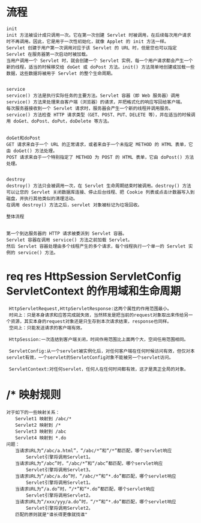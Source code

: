 # 流程 

    init
    init 方法被设计成只调用一次。它在第一次创建 Servlet 时被调用，在后续每次用户请求时不再调用。因此，它是用于一次性初始化，就像 Applet 的 init 方法一样。
    Servlet 创建于用户第一次调用对应于该 Servlet 的 URL 时，但是您也可以指定 Servlet 在服务器第一次启动时被加载。
    当用户调用一个 Servlet 时，就会创建一个 Servlet 实例，每一个用户请求都会产生一个新的线程，适当的时候移交给 doGet 或 doPost 方法。init() 方法简单地创建或加载一些数据，这些数据将被用于 Servlet 的整个生命周期。
   
   
    service
    service() 方法是执行实际任务的主要方法。Servlet 容器（即 Web 服务器）调用 service() 方法来处理来自客户端（浏览器）的请求，并把格式化的响应写回给客户端。
    每次服务器接收到一个 Servlet 请求时，服务器会产生一个新的线程并调用服务。service() 方法检查 HTTP 请求类型（GET、POST、PUT、DELETE 等），并在适当的时候调用 doGet、doPost、doPut，doDelete 等方法。
   
   
    doGet和doPost
    GET 请求来自于一个 URL 的正常请求，或者来自于一个未指定 METHOD 的 HTML 表单，它由 doGet() 方法处理。
    POST 请求来自于一个特别指定了 METHOD 为 POST 的 HTML 表单，它由 doPost() 方法处理。
  
  
    destroy
    destroy() 方法只会被调用一次，在 Servlet 生命周期结束时被调用。destroy() 方法可以让您的 Servlet 关闭数据库连接、停止后台线程、把 Cookie 列表或点击计数器写入到磁盘，并执行其他类似的清理活动。
    在调用 destroy() 方法之后，servlet 对象被标记为垃圾回收。
    
    整体流程
    
    
    第一个到达服务器的 HTTP 请求被委派到 Servlet 容器。
    Servlet 容器在调用 service() 方法之前加载 Servlet。
    然后 Servlet 容器处理由多个线程产生的多个请求，每个线程执行一个单一的 Servlet 实例的 service() 方法。
    


#  req res  HttpSession ServletConfig ServletContext 的作用域和生命周期 
     HttpServletRequest,HttpServletResponse:这两个属性的作用范围最小。
     时间上：只是本身请求和应答完成就失效，当然转发是把当前的request对象取出来传给另一个资源，其实本身的request对象还是只生存到本次请求结束，response也同样。
     空间上：只能发送请求的客户端有效。
    
     HttpSession:一次连结到客户端关闭，时间作用范围比上面两个大，空间任用范围相同。
    
     ServletConfig:从一个servlet被实例化后，对任何客户端在任何时候访问有效，但仅对本servlet有效，一个servlet的ServletConfig对象不能被另一个servlet访问。
    
     ServletContext:对任何servlet，任何人在任何时间都有效，这才是真正全局的对象。
     
# <url-pattern>/*</url-pattern>  映射规则

    对于如下的一些映射关系：
    　　Servlet1 映射到 /abc/* 
    　　Servlet2 映射到 /* 
    　　Servlet3 映射到 /abc 
    　　Servlet4 映射到 *.do 
    问题：
    　　当请求URL为“/abc/a.html”，“/abc/*”和“/*”都匹配，哪个servlet响应
        　　Servlet引擎将调用Servlet1。
    　　当请求URL为“/abc”时，“/abc/*”和“/abc”都匹配，哪个servlet响应
        　　Servlet引擎将调用Servlet3。
    　　当请求URL为“/abc/a.do”时，“/abc/*”和“*.do”都匹配，哪个servlet响应
        　　Servlet引擎将调用Servlet1。
    　　当请求URL为“/a.do”时，“/*”和“*.do”都匹配，哪个servlet响应
        　　Servlet引擎将调用Servlet2。
    　　当请求URL为“/xxx/yyy/a.do”时，“/*”和“*.do”都匹配，哪个servlet响应
        　　Servlet引擎将调用Servlet2。
    　　匹配的原则就是"谁长得更像就找谁"